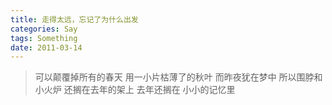 ```yaml
---
title: 走得太远，忘记了为什么出发
categories: Say
tags: Something
date: 2011-03-14
---
```

> 可以颠覆掉所有的春天
> 用一小片枯薄了的秋叶
> 而昨夜犹在梦中
> 所以围脖和小火炉
> 还搁在去年的架上
> 去年还搁在
> 小小的记忆里

